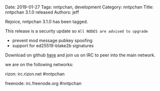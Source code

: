 Date: 2019-01-27
Tags: nntpchan, development
Category: nntpchan
Title: nntpchan 3.1.0 released
Authors: jeff


Rejoice, nntpchan 3.1.0 has been tagged.

This release is a security update so `All NODES are advised to upgrade`

* prevent mod message pubkey spoofing
* support for ed25519-blake2b signatures

Download on github [here](https://github.com/majestrate/nntpchan/releases/tag/3.1.0) and join us on IRC to peer into the main network.

we are on the following networks:

rizon: irc.rizon.net #nntpchan

freenode: irc.freenode.org #nntpchan

